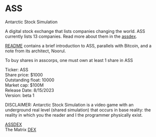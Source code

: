 # ASS
Antarctic Stock Simulation

A digital stock exchange that lists companies changing the world. ASS currently lists 13 companies. Read more about them in the [assdex](https://alinoorul.github.io/assdex.html).

[README](https://github.com/alinoorul/ass/blob/main/readme.pdf) contains a brief introduction to ASS, parallels with Bitcoin, and a note from its architect, Noorul.

To buy shares in asscorps, one must own at least 1 share in ASS

Ticker: ASS<br>
Share price: $1000<br>
Outstanding float: 10000<br>
Market cap: $100M<br>
Release Date: 8/15/2023<br>
Version: beta 1<br>

DISCLAIMER: Antarctic Stock Simulation is a video game with an underground real level (shared simulation) that occurs in base reality: the reality in which you the reader and I the programmer physically exist.

[ASSDEX](https://alinoorul.github.io/assdex.html)<br>
The Matrix [DEX](https://alinoorul.github.io/)
